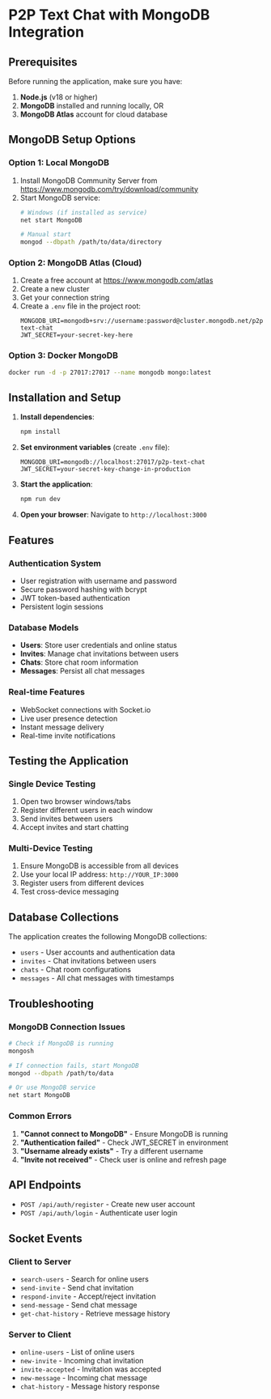 # P2P Text Chat with MongoDB Integration

## Prerequisites

Before running the application, make sure you have:

1. **Node.js** (v18 or higher)
2. **MongoDB** installed and running locally, OR
3. **MongoDB Atlas** account for cloud database

## MongoDB Setup Options

### Option 1: Local MongoDB
1. Install MongoDB Community Server from https://www.mongodb.com/try/download/community
2. Start MongoDB service:
   ```bash
   # Windows (if installed as service)
   net start MongoDB
   
   # Manual start
   mongod --dbpath /path/to/data/directory
   ```

### Option 2: MongoDB Atlas (Cloud)
1. Create a free account at https://www.mongodb.com/atlas
2. Create a new cluster
3. Get your connection string
4. Create a `.env` file in the project root:
   ```
   MONGODB_URI=mongodb+srv://username:password@cluster.mongodb.net/p2p-text-chat
   JWT_SECRET=your-secret-key-here
   ```

### Option 3: Docker MongoDB
```bash
docker run -d -p 27017:27017 --name mongodb mongo:latest
```

## Installation and Setup

1. **Install dependencies**:
   ```bash
   npm install
   ```

2. **Set environment variables** (create `.env` file):
   ```
   MONGODB_URI=mongodb://localhost:27017/p2p-text-chat
   JWT_SECRET=your-secret-key-change-in-production
   ```

3. **Start the application**:
   ```bash
   npm run dev
   ```

4. **Open your browser**:
   Navigate to `http://localhost:3000`

## Features

### Authentication System
- User registration with username and password
- Secure password hashing with bcrypt
- JWT token-based authentication
- Persistent login sessions

### Database Models
- **Users**: Store user credentials and online status
- **Invites**: Manage chat invitations between users
- **Chats**: Store chat room information
- **Messages**: Persist all chat messages

### Real-time Features
- WebSocket connections with Socket.io
- Live user presence detection
- Instant message delivery
- Real-time invite notifications

## Testing the Application

### Single Device Testing
1. Open two browser windows/tabs
2. Register different users in each window
3. Send invites between users
4. Accept invites and start chatting

### Multi-Device Testing
1. Ensure MongoDB is accessible from all devices
2. Use your local IP address: `http://YOUR_IP:3000`
3. Register users from different devices
4. Test cross-device messaging

## Database Collections

The application creates the following MongoDB collections:

- `users` - User accounts and authentication data
- `invites` - Chat invitations between users
- `chats` - Chat room configurations
- `messages` - All chat messages with timestamps

## Troubleshooting

### MongoDB Connection Issues
```bash
# Check if MongoDB is running
mongosh

# If connection fails, start MongoDB
mongod --dbpath /path/to/data

# Or use MongoDB service
net start MongoDB
```

### Common Errors
1. **"Cannot connect to MongoDB"** - Ensure MongoDB is running
2. **"Authentication failed"** - Check JWT_SECRET in environment
3. **"Username already exists"** - Try a different username
4. **"Invite not received"** - Check user is online and refresh page

## API Endpoints

- `POST /api/auth/register` - Create new user account
- `POST /api/auth/login` - Authenticate user login

## Socket Events

### Client to Server
- `search-users` - Search for online users
- `send-invite` - Send chat invitation
- `respond-invite` - Accept/reject invitation
- `send-message` - Send chat message
- `get-chat-history` - Retrieve message history

### Server to Client
- `online-users` - List of online users
- `new-invite` - Incoming chat invitation
- `invite-accepted` - Invitation was accepted
- `new-message` - Incoming chat message
- `chat-history` - Message history response
